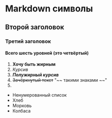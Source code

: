 # Markdown символы
## Второй заголовок
### Третий заголовок
#### Всего шесть уровней (это четвёртый)

1. **Хочу быть жирным**
2. *Курсив*
3. ***Полужирный курсив***
4. ~~Зачёркнутый текст~~ "~~ такими знаками ~~"
5. 
* Ненумерованный список
* Хлеб
* Морковь
* Колбаса

